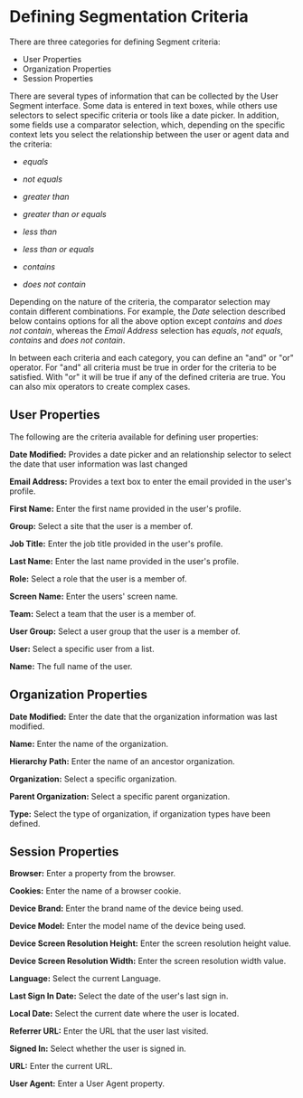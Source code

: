 # Defining Segmentation Criteria

There are three categories for defining Segment criteria:

- User Properties
- Organization Properties
- Session Properties

There are several types of information that can be collected by the User Segment interface. Some data is entered in text boxes, while others use selectors to select specific criteria or tools like a date picker. In addition, some fields use a comparator selection, which, depending on the specific context lets you select the relationship between the user or agent data and the criteria:

- *equals*

- *not equals*

- *greater than*

- *greater than or equals*

- *less than*

- *less than or equals*

- *contains*

- *does not contain*

Depending on the nature of the criteria, the comparator selection may contain 
different combinations. For example, the *Date* selection described below 
contains options for all the above option except *contains* and *does not 
contain*, whereas the *Email Address* selection has *equals*, *not equals*, 
*contains* and *does not contain*.

In between each criteria and each category, you can define an "and" or "or" 
operator. For "and" all criteria must be true in order for the criteria to be 
satisfied. With "or" it will be true if any of the defined criteria are true. 
You can also mix operators to create complex cases.

## User Properties

The following are the criteria available for defining user properties:

**Date Modified:** Provides a date picker and an relationship selector to select
the date that user information was last changed

**Email Address:** Provides a text box to enter the email provided in the user's  
profile.

**First Name:** Enter the first name provided in the user's profile.

**Group:** Select a site that the user is a member of.

**Job Title:** Enter the job title provided in the user's profile.

**Last Name:** Enter the last name provided in the user's profile.

**Role:** Select a role that the user is a member of.

**Screen Name:** Enter the users' screen name.

**Team:** Select a team that the user is a member of.

**User Group:** Select a user group that the user is a member of.

**User:** Select a specific user from a list.

**Name:** The full name of the user.

## Organization Properties

**Date Modified:** Enter the date that the organization information was last modified.

**Name:** Enter the name of the organization.

**Hierarchy Path:** Enter the name of an ancestor organization.

**Organization:** Select a specific organization.

**Parent Organization:** Select a specific parent organization.

**Type:** Select the type of organization, if organization types have been defined.

## Session Properties

**Browser:** Enter a property from the browser.

**Cookies:** Enter the name of a browser cookie.

**Device Brand:** Enter the brand name of the device being used.

**Device Model:** Enter the model name of the device being used.

**Device Screen Resolution Height:** Enter the screen resolution 
height value.

**Device Screen Resolution Width:** Enter the screen resolution width value.

**Language:** Select the current Language.

**Last Sign In Date:** Select the date of the user's last sign in.

**Local Date:** Select the current date where the user is located.

**Referrer URL:** Enter the URL that the user last visited.

**Signed In:** Select whether the user is signed in.

**URL:** Enter the current URL.

**User Agent:** Enter a User Agent property.
